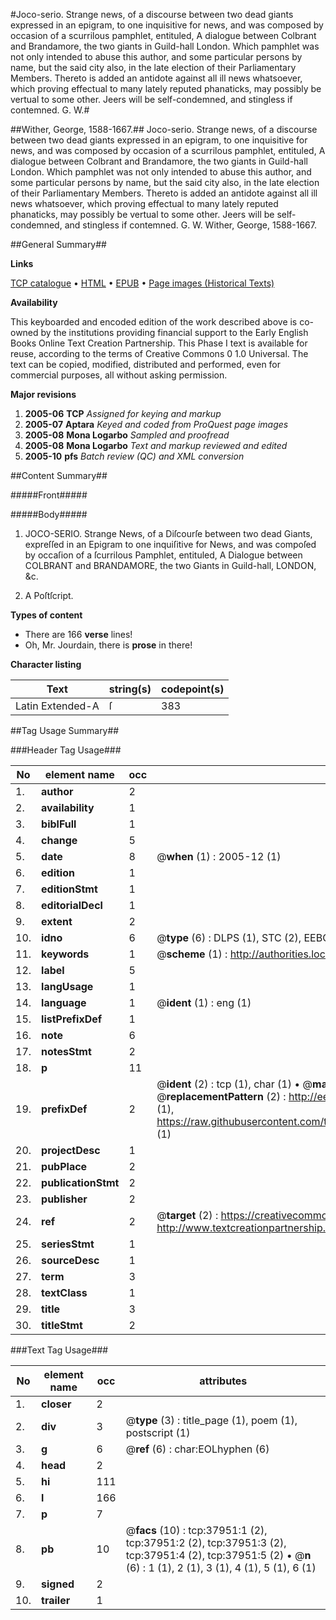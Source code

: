 #Joco-serio. Strange news, of a discourse between two dead giants expressed in an epigram, to one inquisitive for news, and was composed by occasion of a scurrilous pamphlet, entituled, A dialogue between Colbrant and Brandamore, the two giants in Guild-hall London. Which pamphlet was not only intended to abuse this author, and some particular persons by name, but the said city also, in the late election of their Parliamentary Members. Thereto is added an antidote against all ill news whatsoever, which proving effectual to many lately reputed phanaticks, may possibly be vertual to some other. Jeers will be self-condemned, and stingless if contemned. G. W.#

##Wither, George, 1588-1667.##
Joco-serio. Strange news, of a discourse between two dead giants expressed in an epigram, to one inquisitive for news, and was composed by occasion of a scurrilous pamphlet, entituled, A dialogue between Colbrant and Brandamore, the two giants in Guild-hall London. Which pamphlet was not only intended to abuse this author, and some particular persons by name, but the said city also, in the late election of their Parliamentary Members. Thereto is added an antidote against all ill news whatsoever, which proving effectual to many lately reputed phanaticks, may possibly be vertual to some other. Jeers will be self-condemned, and stingless if contemned. G. W.
Wither, George, 1588-1667.

##General Summary##

**Links**

[TCP catalogue](http://www.ota.ox.ac.uk/tcp/)  • 
[HTML](http://tei.it.ox.ac.uk/tcp/Texts-HTML/free/A66/A66757.html)  • 
[EPUB](http://tei.it.ox.ac.uk/tcp/Texts-EPUB/free/A66/A66757.epub) • 
[Page images (Historical Texts)](https://data.historicaltexts.jisc.ac.uk/view?pubId=eebo-99833474e&pageId=eebo-99833474e-37951-1)

**Availability**

This keyboarded and encoded edition of the
	       work described above is co-owned by the institutions
	       providing financial support to the Early English Books
	       Online Text Creation Partnership. This Phase I text is
	       available for reuse, according to the terms of Creative
	       Commons 0 1.0 Universal. The text can be copied,
	       modified, distributed and performed, even for
	       commercial purposes, all without asking permission.

**Major revisions**

1. __2005-06__ __TCP__ *Assigned for keying and markup*
1. __2005-07__ __Aptara__ *Keyed and coded from ProQuest page images*
1. __2005-08__ __Mona Logarbo__ *Sampled and proofread*
1. __2005-08__ __Mona Logarbo__ *Text and markup reviewed and edited*
1. __2005-10__ __pfs__ *Batch review (QC) and XML conversion*

##Content Summary##

#####Front#####

#####Body#####

1. JOCO-SERIO.
Strange News, of a Diſcourſe
between two dead Giants, expreſſed
in an Epigram to one inquiſitive for News,
and was compoſed by occaſion of a ſcurrilous
Pamphlet, entituled,
A Dialogue between COLBRANT and
BRANDAMORE, the two Giants in
Guild-hall, LONDON, &c.

1. A Poſtſcript.

**Types of content**

  * There are 166 **verse** lines!
  * Oh, Mr. Jourdain, there is **prose** in there!

**Character listing**


|Text|string(s)|codepoint(s)|
|---|---|---|
|Latin Extended-A|ſ|383|

##Tag Usage Summary##

###Header Tag Usage###

|No|element name|occ|attributes|
|---|---|---|---|
|1.|__author__|2||
|2.|__availability__|1||
|3.|__biblFull__|1||
|4.|__change__|5||
|5.|__date__|8| @__when__ (1) : 2005-12 (1)|
|6.|__edition__|1||
|7.|__editionStmt__|1||
|8.|__editorialDecl__|1||
|9.|__extent__|2||
|10.|__idno__|6| @__type__ (6) : DLPS (1), STC (2), EEBO-CITATION (1), PROQUEST (1), VID (1)|
|11.|__keywords__|1| @__scheme__ (1) : http://authorities.loc.gov/ (1)|
|12.|__label__|5||
|13.|__langUsage__|1||
|14.|__language__|1| @__ident__ (1) : eng (1)|
|15.|__listPrefixDef__|1||
|16.|__note__|6||
|17.|__notesStmt__|2||
|18.|__p__|11||
|19.|__prefixDef__|2| @__ident__ (2) : tcp (1), char (1)  •  @__matchPattern__ (2) : ([0-9\-]+):([0-9IVX]+) (1), (.+) (1)  •  @__replacementPattern__ (2) : http://eebo.chadwyck.com/downloadtiff?vid=$1&page=$2 (1), https://raw.githubusercontent.com/textcreationpartnership/Texts/master/tcpchars.xml#$1 (1)|
|20.|__projectDesc__|1||
|21.|__pubPlace__|2||
|22.|__publicationStmt__|2||
|23.|__publisher__|2||
|24.|__ref__|2| @__target__ (2) : https://creativecommons.org/publicdomain/zero/1.0/ (1), http://www.textcreationpartnership.org/docs/. (1)|
|25.|__seriesStmt__|1||
|26.|__sourceDesc__|1||
|27.|__term__|3||
|28.|__textClass__|1||
|29.|__title__|3||
|30.|__titleStmt__|2||


###Text Tag Usage###

|No|element name|occ|attributes|
|---|---|---|---|
|1.|__closer__|2||
|2.|__div__|3| @__type__ (3) : title_page (1), poem (1), postscript (1)|
|3.|__g__|6| @__ref__ (6) : char:EOLhyphen (6)|
|4.|__head__|2||
|5.|__hi__|111||
|6.|__l__|166||
|7.|__p__|7||
|8.|__pb__|10| @__facs__ (10) : tcp:37951:1 (2), tcp:37951:2 (2), tcp:37951:3 (2), tcp:37951:4 (2), tcp:37951:5 (2)  •  @__n__ (6) : 1 (1), 2 (1), 3 (1), 4 (1), 5 (1), 6 (1)|
|9.|__signed__|2||
|10.|__trailer__|1||
